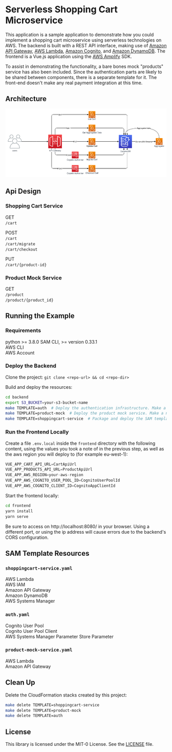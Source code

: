 # Serverless Shopping Cart Microservice

This application is a sample application to demonstrate how you could implement a shopping cart microservice using serverless technologies on AWS. The backend is built with a REST API interface, making use of [Amazon API Gateway](https://aws.amazon.com/api-gateway/), [AWS Lambda](https://aws.amazon.com/lambda/), [Amazon Cognito](https://aws.amazon.com/cognito/), and [Amazon DynamoDB](https://aws.amazon.com/dynamodb/). The frontend is a Vue.js application using the [AWS Amplify](https://aws-amplify.github.io/) SDK.

To assist in demonstrating the functionality, a bare bones mock "products" service has also been included. Since the authentication parts are likely to be shared between components, there is a separate template for it. The front-end doesn't make any real payment integration at this time.

## Architecture

![Architecture Diagram](./architecture.png)

## Api Design

### Shopping Cart Service

GET  
`/cart`  

POST  
`/cart`  
`/cart/migrate`  
`/cart/checkout`  

PUT  
`/cart/{product-id}`  

### Product Mock Service

GET  
`/product`  
`/product/{product_id}`  

## Running the Example

### Requirements

python >= 3.8.0
SAM CLI, >= version 0.33.1  
AWS CLI  
AWS Account  

### Deploy the Backend

Clone the project: `git clone <repo-url> && cd <repo-dir>`

Build and deploy the resources:
``` bash
cd backend
export S3_BUCKET=your-s3-bucket-name
make TEMPLATE=auth  # Deploy the authentication infrastructure. Make a note of the outputs "CognitoUserPoolId" and "CognitoAppClientId".
make TEMPLATE=product-mock  # Deploy the product mock service. Make a note of the output url "ProductApi".
make TEMPLATE=shoppingcart-service  # Package and deploy the SAM template for the shopping-cart service. Make a note of the output url "CartApi". 

```

### Run the Frontend Locally

Create a file `.env.local` inside the `frontend` directory with the following content, using the values you took a note 
of in the previous step, as well as the aws region you will deploy to (for example eu-west-1):  
``` js
VUE_APP_CART_API_URL=CartApiUrl
VUE_APP_PRODUCTS_API_URL=ProductApiUrl
VUE_APP_AWS_REGION=your-aws-region
VUE_APP_AWS_COGNITO_USER_POOL_ID=CognitoUserPoolId
VUE_APP_AWS_COGNITO_CLIENT_ID=CognitoAppClientId
```

Start the frontend locally:  
``` bash
cd frontend
yarn install
yarn serve
```
Be sure to access on http://localhost:8080/ in your browser. Using a different port, or using the ip address will cause errors due to the backend's CORS configuration.

## SAM Template Resources

### `shoppingcart-service.yaml`
AWS Lambda  
AWS IAM  
Amazon API Gateway  
Amazon DynamoDB  
AWS Systems Manager  

### `auth.yaml`
Cognito User Pool  
Cognito User Pool Client  
AWS Systems Manager Parameter Store Parameter  

### `product-mock-service.yaml`
AWS Lambda  
Amazon API Gateway  

## Clean Up
Delete the CloudFormation stacks created by this project:
``` bash
make delete TEMPLATE=shoppingcart-service
make delete TEMPLATE=product-mock
make delete TEMPLATE=auth
```

## License

This library is licensed under the MIT-0 License. See the [LICENSE](LICENSE) file.  

